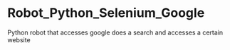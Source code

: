 # Robot_Python_Selenium_Google
Python robot that accesses google does a search and accesses a certain website
